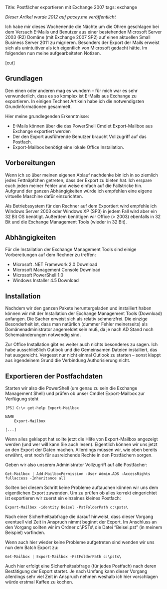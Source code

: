 Title: Postfächer exportieren mit Exchange 2007
tags: exchange 

*Dieser Artikel wurde 2012 auf pacey.me veröffentlicht*

Ich habe mir dieses Wochenende die Nächte um die Ohren geschlagen bei dem Versuch E-Mails und Benutzer aus einer bestehenden Microsoft Server 2003 (R2) Domäne (mit Exchange 2007 SP2) auf einen aktuellen Small Business Server 2011 zu migrieren. Besonders der Export der Mails erweist sich als unintuitiver als ich eigentlich von Microsoft gedacht hätte. Im folgenden nun meine aufgearbeiteten Notizen.

[cut]

## Grundlagen
Den einen oder anderen mag es wundern – für mich war es sehr verwunderlich, dass es so komplex ist E-Mails aus Exchange zu exportieren. In einigen Technet Artikeln habe ich die notwendigsten Grundinformationen gesammelt.

Hier meine grundlegenden Erkenntnisse:

* E-Mails können über die das PowerShell Cmdlet Export-Mailbox aus Exchange exportiert werden
* Der den Export ausführende Benutzer braucht Vollzugriff auf das Postfach.
* Export-Mailbox benötigt eine lokale Office Installation.

## Vorbereitungen

Wenn ich so über meinen eigenen Ablauf nachdenke bin ich in so ziemlich jedes Fettnäpfchen getreten, dass der Export zu bieten hat. Ich erspare euch jeden meiner Fehler und weise einfach auf die Fallstricke hin. Aufgrund der ganzen Abhängigkeiten würde ich empfehlen eine eigene virtuelle Maschine dafür einzurichten.

Als Betriebssystem für den Rechner auf dem Exportiert wird empfehle ich Windows Server 2003 oder Windows XP (SP3) in jedem Fall wird aber ein 32 Bit OS benötigt. Außerdem benötigen wir Office (> 2003) ebenfalls in 32 Bit und die Exchange Management Tools (wieder in 32 Bit).

## Abhängigkeiten
Für die Installation der Exchange Management Tools sind einige Vorbereitungen auf dem Rechner zu treffen:

* Microsoft .NET Framework 2.0 Download
* Microsoft Management Console Download
* Microsoft PowerShell 1.0
* Windows Installer 4.5 Download

## Installation

Nachdem wir den ganzen Pakete heruntergeladen und installiert haben können wir mit der Installation der Exchange Management Tools (Download) anfangen. Die Sacher erweist sich als relativ schmerzfrei. Die einzige Besonderheit ist, dass man natürlich (dummer Fehler meinerseits) als Domänenadministrator angemeldet sein muß, da je nach AD Stand noch Schemaänderungen notwendig sind.

Zur Office Installation gibt es weiter auch nichts besonderes zu sagen. Ich habe ausschließlich Outlook und die Gemeinsamen Dateien installiert, das hat ausgereicht. Vergesst nur nicht einmal Outlook zu starten – sonst klappt aus irgendeinem Grund die Verbindung Authorisierung nicht.

## Exportieren der Postfachdaten
Starten wir also die PowerShell (um genau zu sein die Exchange Management Shell) und prüfen ob unser Cmdlet Export-Mailbox zur Verfügung steht

    [PS] C:\> get-help Export-Mailbox
    
    NAME
        Export-Mailbox
    
    [...]

Wenn alles geklappt hat sollte jetzt die Hlife von Export-Mailbox angezeigt werden (und wer will kann Sie auch lesen). Eigentlich können wir uns jetzt an den Export der Daten machen. Allerdings müssen wir, wie oben bereits erwähnt, erst noch für ausreichende Rechte in den Postfächern sorgen.

Geben wir also unserem Administrator Vollzugriff auf alle Postfächer:

    Get-Mailbox | Add-MailboxPermission -User Admin.ADS -AccessRights fullaccess -Inheritance all

Sollten bei diesem Schritt keine Probleme auftauchen können wir uns dem eigentlichen Export zuwenden. Um zu prüfen ob alles korrekt eingerichtet ist exportieren wir zuerst ein einzelnes kleines Postfach:

    Export-Mailbox -identity Beisel -PstFolderPath c:\psts\

Nach einer Sicherheitsabfrage die darauf hinweist, dass dieser Vorgang eventuell viel Zeit in Anspruch nimmt beginnt der Export. Im Anschluss an den Vorgang sollten wir im Ordner c:\PSTs\ die Datei “Beisel.pst” (in meinem Beispiel) vorfinden.

Wenn auch hier wieder keine Probleme aufgetreten sind wenden wir uns nun dem Batch Export zu:

    Get-Mailbox | Export-Mailbox -PstFolderPath c:\psts\

Auch hier erfolgt eine Sicherheitsabfrage (für jedes Postfach) nach deren Bestätigung der Export startet. Je nach Umfang kann dieser Vorgang allerdings sehr viel Zeit in Anspruch nehmen weshalb ich hier vorschlagen würde erstmal Kaffee zu kochen.